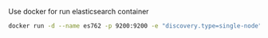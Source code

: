 
Use docker for run elasticsearch container

```bash
docker run -d --name es762 -p 9200:9200 -e "discovery.type=single-node" elasticsearch:7.6.2
